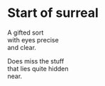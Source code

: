 # Start of surreal

A gifted sort\
with eyes precise\
and clear.

Does miss the stuff\
that lies quite hidden\
near.
